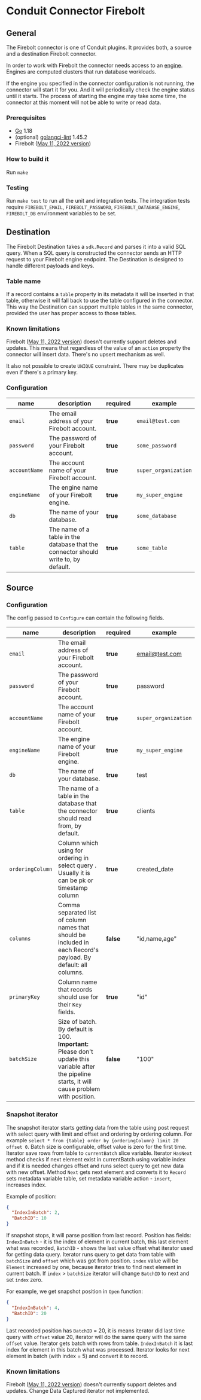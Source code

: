 # Conduit Connector Firebolt

## General

The Firebolt connector is one of Conduit plugins. It provides both, a source and a destination Firebolt connector.

In order to work with Firebolt the connector needs access to an [engine](https://docs.firebolt.io/working-with-engines/). Engines are computed clusters that run database workloads.

If the engine you specified in the connector configuration is not running, the connector will start it for you. And it will periodically check the engine status until it starts. The process of starting the engine may take some time, the connector at this moment will not be able to write or read data.

### Prerequisites

- [Go](https://go.dev/) 1.18
- (optional) [golangci-lint](https://github.com/golangci/golangci-lint) 1.45.2
- Firebolt ([May 11, 2022 version](https://docs.firebolt.io/general-reference/release-notes-archive.html#may-11-2022))

### How to build it

Run `make`

### Testing

Run `make test` to run all the unit and integration tests. The integration tests require `FIREBOLT_EMAIL`, `FIREBOLT_PASSWORD`, `FIREBOLT_DATABASE_ENGINE`, `FIREBOLT_DB` environment variables to be set.

## Destination

The Firebolt Destination takes a `sdk.Record` and parses it into a valid SQL query. When a SQL query is constructed the connector sends an HTTP request to your Firebolt engine endpoint. The Destination is designed to handle different payloads and keys.

### Table name

If a record contains a `table` property in its metadata it will be inserted in that table, otherwise it will fall back to use the table configured in the connector. This way the Destination can support multiple tables in the same connector, provided the user has proper access to those tables.

### Known limitations

Firebolt ([May 11, 2022 version](https://docs.firebolt.io/general-reference/release-notes-archive.html#may-11-2022)) doesn't currently support deletes and updates. This means that regardless of the value of an `action` property the connector will insert data. There's no upsert mechanism as well.

It also not possible to create `UNIQUE` constraint. There may be duplicates even if there's a primary key. 

### Configuration

| name          | description                                                                         | required | example              |
| ------------- | ----------------------------------------------------------------------------------- | -------- | -------------------- |
| `email`       | The email address of your Firebolt account.                                         | **true** | `email@test.com`     |
| `password`    | The password of your Firebolt account.                                              | **true** | `some_password`      |
| `accountName` | The account name of your Firebolt account.                                          | **true** | `super_organization` |
| `engineName`  | The engine name of your Firebolt engine.                                            | **true** | `my_super_engine`    |
| `db`          | The name of your database.                                                          | **true** | `some_database`      |
| `table`       | The name of a table in the database that the connector should write to, by default. | **true** | `some_table`         |

## Source

### Configuration

The config passed to `Configure` can contain the following fields.

| name             | description                                                                                                                                           | required  | example              |
| ---------------- | ----------------------------------------------------------------------------------------------------------------------------------------------------- | --------- | -------------------- |
| `email`          | The email address of your Firebolt account.                                                                                                           | **true**  | email@test.com       |
| `password`       | The password of your Firebolt account.                                                                                                                | **true**  | password             |
| `accountName`    | The account name of your Firebolt account.                                                                                                            | **true**  | `super_organization` |
| `engineName`     | The engine name of your Firebolt engine.                                                                                                              | **true**  | `my_super_engine`    |
| `db`             | The name of your database.                                                                                                                            | **true**  | test                 |
| `table`          | The name of a table in the database that the connector should read from, by default.                                                                  | **true**  | clients              |
| `orderingColumn` | Column which using for ordering in select query . Usually it is can be pk or timestamp column                                                         | **true**  | created_date         |
| `columns`        | Comma separated list of column names that should be included in each Record's payload. By default: all columns.                                       | **false** | "id,name,age"        |
| `primaryKey`     | Column name that records should use for their `Key` fields.                                                                                           | **true**  | "id"                 |
| `batchSize`      | Size of batch. By default is 100. <b>Important:</b> Please don't update this variable after the pipeline starts, it will cause problem with position. | **false** | "100"                |

### Snapshot iterator

The snapshot iterator starts getting data from the table using post request with select query with limit and offset and
ordering by ordering column. For example `select * from {table} order by {orderingColumn} limit 20 offset 0`. Batch size
is configurable, offset value is zero for the first time. Iterator save rows from table to `currentBatch` slice variable.
Iterator `HasNext` method checks if next element exist in currentBatch using variable index and if it is needed changes offset
and runs select query to get new data with new offset. Method `Next` gets next element and converts it to `Record` sets metadata variable table,
set metadata variable action - `insert`, increases index.

Example of position:

```json
{
  "IndexInBatch": 2,
  "BatchID": 10
}
```

If snapshot stops, it will parse position from last record. Position has fields: `IndexInBatch` - it is the index of element
in current batch, this last element what was recorded, `BatchID` - shows the last value offset what iterator used for
getting data query. Iterator runs query to get data from table with `batchSize` and `offset` which was got from
position. `index` value will be `Element` increased by one, because iterator tries to find next element in current batch.
If `index` > `batchSize` iterator will change `BatchID` to next and set `index` zero.

For example, we get snapshot position in `Open` function:

```json
{
  "IndexInBatch": 4,
  "BatchID": 20
}
```

Last recorded position has `BatchID` = 20, it is means iterator did last time query with `offset` value 20, iterator will
do the same query with the same `offset` value. Iterator gets batch with rows from table. `IndexInBatch` it is last
index for element in this batch what was processed. Iterator looks for next element in batch (with index = 5) and convert
it to record.

### Known limitations

Firebolt ([May 11, 2022 version](https://docs.firebolt.io/general-reference/release-notes-archive.html#may-11-2022)) doesn't
currently support deletes and updates. Change Data Captured iterator not implemented.
